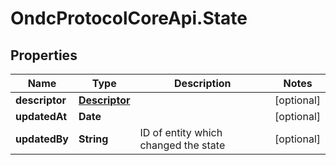 # OndcProtocolCoreApi.State

## Properties
Name | Type | Description | Notes
------------ | ------------- | ------------- | -------------
**descriptor** | [**Descriptor**](Descriptor.md) |  | [optional] 
**updatedAt** | **Date** |  | [optional] 
**updatedBy** | **String** | ID of entity which changed the state | [optional] 
